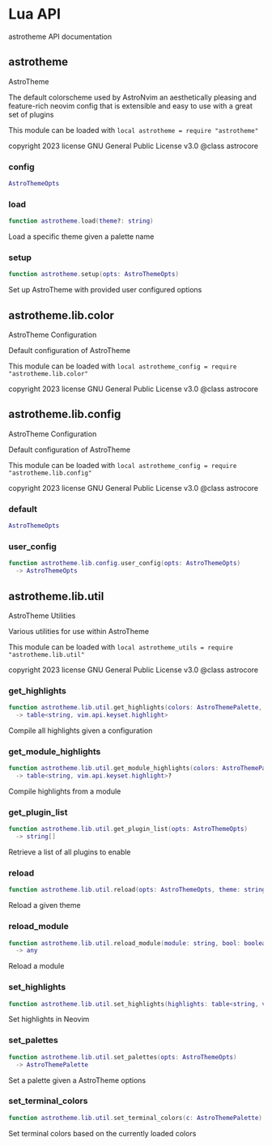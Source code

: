 # Lua API

astrotheme API documentation

## astrotheme

AstroTheme

 The default colorscheme used by AstroNvim an aesthetically pleasing and
 feature-rich neovim config that is extensible and easy to use with a great
 set of plugins

This module can be loaded with `local astrotheme = require "astrotheme"`

copyright 2023 license GNU General Public License v3.0 @class astrocore

### config


```lua
AstroThemeOpts
```

### load


```lua
function astrotheme.load(theme?: string)
```

 Load a specific theme given a palette name

### setup


```lua
function astrotheme.setup(opts: AstroThemeOpts)
```

 Set up AstroTheme with provided user configured options


## astrotheme.lib.color

AstroTheme Configuration

Default configuration of AstroTheme

This module can be loaded with `local astrotheme_config = require "astrotheme.lib.color"`

copyright 2023 license GNU General Public License v3.0 @class astrocore


## astrotheme.lib.config

AstroTheme Configuration

Default configuration of AstroTheme

This module can be loaded with `local astrotheme_config = require "astrotheme.lib.config"`

copyright 2023 license GNU General Public License v3.0 @class astrocore

### default


```lua
AstroThemeOpts
```

### user_config


```lua
function astrotheme.lib.config.user_config(opts: AstroThemeOpts)
  -> AstroThemeOpts
```


## astrotheme.lib.util

AstroTheme Utilities

Various utilities for use within AstroTheme

This module can be loaded with `local astrotheme_utils = require "astrotheme.lib.util"`

copyright 2023 license GNU General Public License v3.0 @class astrocore

### get_highlights


```lua
function astrotheme.lib.util.get_highlights(colors: AstroThemePalette, opts: AstroThemeOpts)
  -> table<string, vim.api.keyset.highlight>
```

 Compile all highlights given a configuration

### get_module_highlights


```lua
function astrotheme.lib.util.get_module_highlights(colors: AstroThemePalette, opts: AstroThemeOpts, module: string)
  -> table<string, vim.api.keyset.highlight>?
```

 Compile highlights from a module

### get_plugin_list


```lua
function astrotheme.lib.util.get_plugin_list(opts: AstroThemeOpts)
  -> string[]
```

 Retrieve a list of all plugins to enable

### reload


```lua
function astrotheme.lib.util.reload(opts: AstroThemeOpts, theme: string)
```

 Reload a given theme

### reload_module


```lua
function astrotheme.lib.util.reload_module(module: string, bool: boolean)
  -> any
```

 Reload a module

### set_highlights


```lua
function astrotheme.lib.util.set_highlights(highlights: table<string, vim.api.keyset.highlight>)
```

 Set highlights in Neovim

### set_palettes


```lua
function astrotheme.lib.util.set_palettes(opts: AstroThemeOpts)
  -> AstroThemePalette
```

 Set a palette given a AstroTheme options

### set_terminal_colors


```lua
function astrotheme.lib.util.set_terminal_colors(c: AstroThemePalette)
```

 Set terminal colors based on the currently loaded colors


